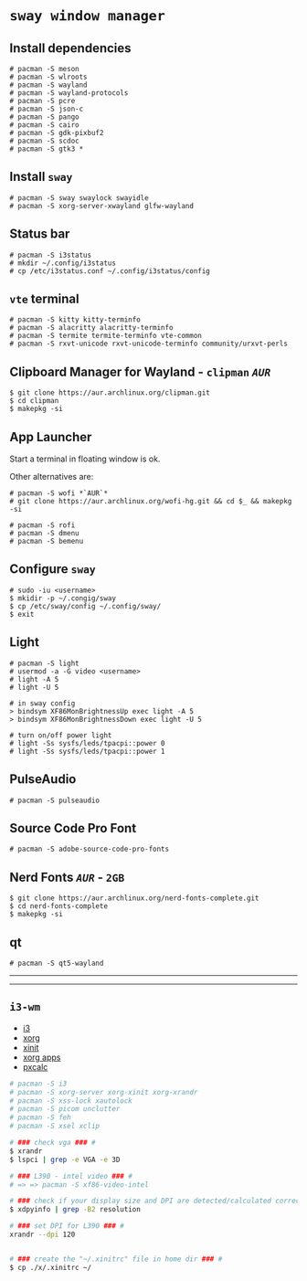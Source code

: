 # `sway window manager`

## Install dependencies

```
# pacman -S meson
# pacman -S wlroots
# pacman -S wayland
# pacman -S wayland-protocols
# pacman -S pcre
# pacman -S json-c
# pacman -S pango
# pacman -S cairo
# pacman -S gdk-pixbuf2
# pacman -S scdoc
# pacman -S gtk3 *
```

## Install `sway`

```
# pacman -S sway swaylock swayidle
# pacman -S xorg-server-xwayland glfw-wayland
```

## Status bar

```
# pacman -S i3status
# mkdir ~/.config/i3status
# cp /etc/i3status.conf ~/.config/i3status/config
```

## `vte` terminal

```
# pacman -S kitty kitty-terminfo
# pacman -S alacritty alacritty-terminfo
# pacman -S termite termite-terminfo vte-common
# pacman -S rxvt-unicode rxvt-unicode-terminfo community/urxvt-perls
```

## Clipboard Manager for Wayland - `clipman` *`AUR`*

```
$ git clone https://aur.archlinux.org/clipman.git
$ cd clipman
$ makepkg -si
```

## App Launcher

Start a terminal in floating window is ok.

Other alternatives are:

```
# pacman -S wofi *`AUR`*
# git clone https://aur.archlinux.org/wofi-hg.git && cd $_ && makepkg -si

# pacman -S rofi
# pacman -S dmenu
# pacman -S bemenu
```

## Configure `sway`

```
# sudo -iu <username>
$ mkidir -p ~/.congig/sway
$ cp /etc/sway/config ~/.config/sway/
$ exit
```

## Light

```
# pacman -S light
# usermod -a -G video <username>
# light -A 5
# light -U 5

# in sway config
> bindsym XF86MonBrightnessUp exec light -A 5
> bindsym XF86MonBrightnessDown exec light -U 5

# turn on/off power light
# light -Ss sysfs/leds/tpacpi::power 0
# light -Ss sysfs/leds/tpacpi::power 1
```

## PulseAudio

```
# pacman -S pulseaudio
```

## Source Code Pro Font

```
# pacman -S adobe-source-code-pro-fonts
```

## Nerd Fonts *`AUR`* - `2GB`

```
$ git clone https://aur.archlinux.org/nerd-fonts-complete.git
$ cd nerd-fonts-complete
$ makepkg -si
```

## qt

```
# pacman -S qt5-wayland
```


---
---

## `i3-wm`

* [i3](https://wiki.archlinux.org/index.php/I3)
* [xorg](https://wiki.archlinux.org/index.php/Xorg)
* [xinit](https://wiki.archlinux.org/index.php/Xinit)
* [xorg apps](https://www.archlinux.org/groups/x86_64/xorg-apps/)
* [pxcalc](https://www.pxcalc.com/)


```bash
# pacman -S i3
# pacman -S xorg-server xorg-xinit xorg-xrandr
# pacman -S xss-lock xautolock
# pacman -S picom unclutter
# pacman -S feh
# pacman -S xsel xclip

# ### check vga ### #
$ xrandr
$ lspci | grep -e VGA -e 3D

# ### L390 - intel video ### #
# => => pacman -S xf86-video-intel

# ### check if your display size and DPI are detected/calculated correctly ### #
$ xdpyinfo | grep -B2 resolution

# ### set DPI for L390 ### #
xrandr --dpi 120


# ### create the "~/.xinitrc" file in home dir ### #
$ cp ./x/.xinitrc ~/
```

